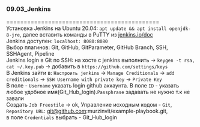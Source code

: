### 09.03_Jenkins
============================================</br>
Установка Jenkins на Ubuntu 20.04: `apt update && apt install openjdk-8-jre`, далее вставить команды в PuTTY из [jenkins.io/doc](https://www.jenkins.io/doc/book/installing/linux/) </br>
Jenkins доступен: `localhost: 8080:8080` </br>
Выбор плагинов: Git, GitHub, GitParameter, GitHub Branch, SSH, SSHAgent, Pipeline </br>
Jenkins login в Git по SSH: на хосте с jenkins выполнить -> `keygen -t rsa, cat ~/.key.pub` -> добавить в `https://github.com/settings/keys` </br>
В Jenkins зайти в: `Настроить jenkins` -> `Manage Creditionals` -> `add creditionals` -> `SSH Username with private key` -> `Private Key`</br>
В поле - `Username` указать login github аккаунта. В поле `ID` - указать любое удобное имя(Git_Hub_login).`Passphrase` задавать не нужно т.к не завали </br>
Создать `Job Freestile` -> ok, Управление исходным кодом - `Git`, `Repository URL`: git@github.com:murzinvit/example-playbook.git, </br> 
в поле `Credentials` выбрать - Git_Hub_login </br>





